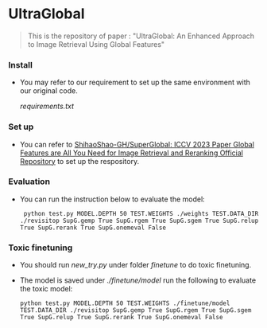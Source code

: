 # UltraGlobal

> This is the repository of paper : "UltraGlobal: An Enhanced Approach to Image Retrieval Using Global Features"

### Install

- You may refer to our requirement to set up the same environment with our original code.

  *requirements.txt*

### Set up

- You can refer to [ShihaoShao-GH/SuperGlobal: ICCV 2023 Paper Global Features are All You Need for Image Retrieval and Reranking Official Repository](https://github.com/ShihaoShao-GH/SuperGlobal) to set up the respository.

### Evaluation

- You can run the instruction below to evaluate the model:

  ```
   python test.py MODEL.DEPTH 50 TEST.WEIGHTS ./weights TEST.DATA_DIR ./revisitop SupG.gemp True SupG.rgem True SupG.sgem True SupG.relup True SupG.rerank True SupG.onemeval False
  ```

### Toxic finetuning

- You should run *new_try.py* under folder *finetune* to do toxic finetuning.

- The model is saved under *./finetune/model*  run the following to evaluate the toxic model:

  ```
  python test.py MODEL.DEPTH 50 TEST.WEIGHTS ./finetune/model TEST.DATA_DIR ./revisitop SupG.gemp True SupG.rgem True SupG.sgem True SupG.relup True SupG.rerank True SupG.onemeval False
  ```

  